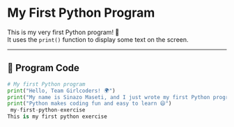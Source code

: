 # My First Python Program

This is my very first Python program! 🎉  
It uses the `print()` function to display some text on the screen.

---

## 🐍 Program Code

```python
# My first Python program
print("Hello, Team Girlcoders! 🌍")
print("My name is Sinazo Maseti, and I just wrote my first Python program!")
print("Python makes coding fun and easy to learn 😄")
 my-first-python-exercise
This is my first python exercise
